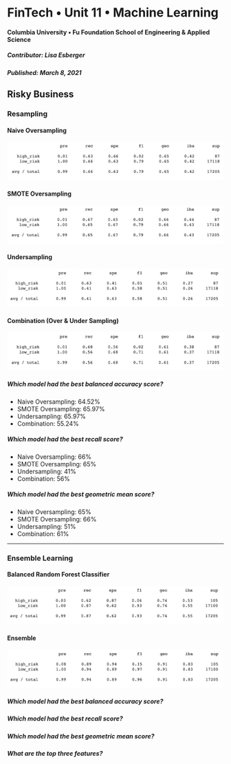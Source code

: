 # FinTech • Unit 11 • Machine Learning
#### Columbia University • Fu Foundation School of Engineering & Applied Science
##### Contributor:  Lisa Esberger
##### Published:  March 8, 2021

## Risky Business


### Resampling
#### Naive Oversampling
![Oversampling-Report](https://github.com/1monalisa1/11-Machine-Learning/blob/23e4a1d279d9acf753e27b1fbc8b040f12e053ec/Resources/11-Report-Oversamplng.jpeg)

#### SMOTE Oversampling
![SMOTE-Report](https://github.com/1monalisa1/11-Machine-Learning/blob/23e4a1d279d9acf753e27b1fbc8b040f12e053ec/Resources/11-Report_SMOTE-Oversampling.jpeg)

#### Undersampling
![Undersampling-Report](https://github.com/1monalisa1/11-Machine-Learning/blob/23e4a1d279d9acf753e27b1fbc8b040f12e053ec/Resources/11-Report_Undersampling.jpeg)

#### Combination (Over & Under Sampling)
![Combination-Report](https://github.com/1monalisa1/11-Machine-Learning/blob/23e4a1d279d9acf753e27b1fbc8b040f12e053ec/Resources/11-Report_Combination.jpeg)

##### *Which model had the best balanced accuracy score?*
* Naive Oversampling: 64.52%
* SMOTE Oversampling: 65.97%
* Undersampling: 65.97%
* Combination: 55.24%

##### *Which model had the best recall score?*
* Naive Oversampling: 66%
* SMOTE Oversampling: 65%
* Undersampling: 41%
* Combination: 56%

##### *Which model had the best geometric mean score?*
* Naive Oversampling: 65%
* SMOTE Oversampling: 66%
* Undersampling: 51%
* Combination: 61%

-----------------------------------------------------
### Ensemble Learning
#### Balanced Random Forest Classifier
![BRFC-Report](https://github.com/1monalisa1/11-Machine-Learning/blob/23e4a1d279d9acf753e27b1fbc8b040f12e053ec/Resources/11-Report_BRFC.jpeg)

#### Ensemble
![Ensemble-Report](https://github.com/1monalisa1/11-Machine-Learning/blob/23e4a1d279d9acf753e27b1fbc8b040f12e053ec/Resources/11-Report_Ensemble.jpeg)

##### *Which model had the best balanced accuracy score?*

##### *Which model had the best recall score?*

##### *Which model had the best geometric mean score?*

##### *What are the top three features?*
